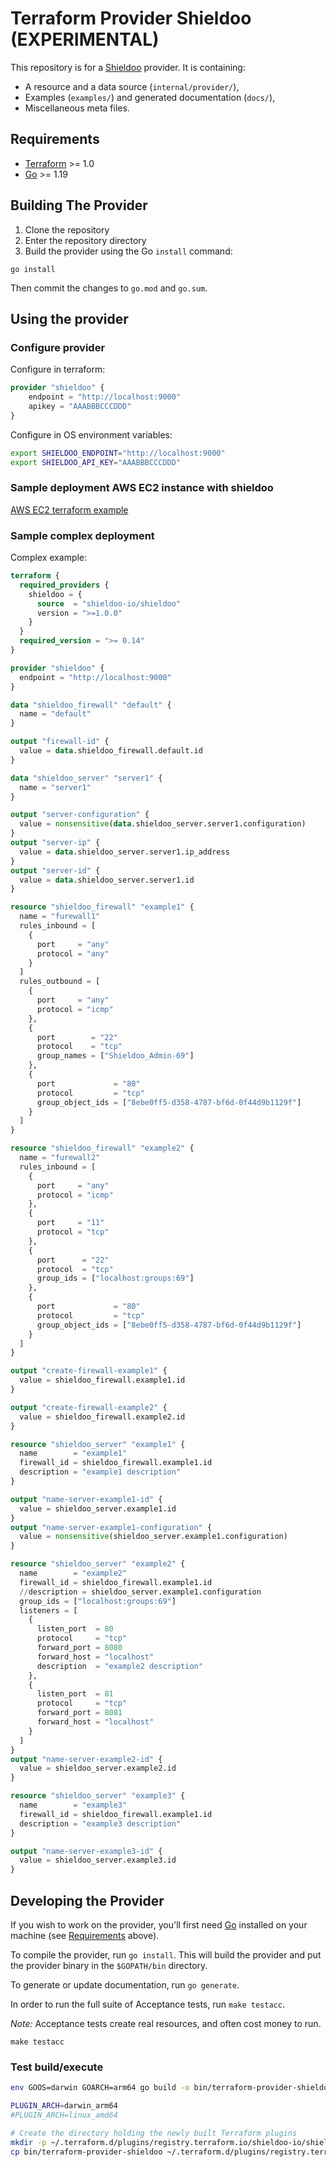 # Terraform Provider Shieldoo (EXPERIMENTAL)

This repository is for a [Shieldoo](https://www.shieldoo.io) provider. It is containing:

- A resource and a data source (`internal/provider/`),
- Examples (`examples/`) and generated documentation (`docs/`),
- Miscellaneous meta files.

## Requirements

- [Terraform](https://www.terraform.io/downloads.html) >= 1.0
- [Go](https://golang.org/doc/install) >= 1.19

## Building The Provider

1. Clone the repository
1. Enter the repository directory
1. Build the provider using the Go `install` command:

```shell
go install
```

Then commit the changes to `go.mod` and `go.sum`.

## Using the provider

### Configure provider

Configure in terraform:

```terraform
provider "shieldoo" {
    endpoint = "http://localhost:9000"
    apikey = "AAABBBCCCDDD"
}
```

Configure in OS environment variables:

```bash
export SHIELDOO_ENDPOINT="http://localhost:9000"
export SHIELDOO_API_KEY="AAABBBCCCDDD"
```

### Sample deployment AWS EC2 instance with shieldoo

[AWS EC2 terraform example](examples/aws)

### Sample complex deployment

Complex example:

```terraform
terraform {
  required_providers {
    shieldoo = {
      source  = "shieldoo-io/shieldoo"
      version = ">=1.0.0"
    }
  }
  required_version = ">= 0.14"
}

provider "shieldoo" {
  endpoint = "http://localhost:9000"
}

data "shieldoo_firewall" "default" {
  name = "default"
}

output "firewall-id" {
  value = data.shieldoo_firewall.default.id
}

data "shieldoo_server" "server1" {
  name = "server1"
}

output "server-configuration" {
  value = nonsensitive(data.shieldoo_server.server1.configuration)
}
output "server-ip" {
  value = data.shieldoo_server.server1.ip_address
}
output "server-id" {
  value = data.shieldoo_server.server1.id
}

resource "shieldoo_firewall" "example1" {
  name = "furewall1"
  rules_inbound = [
    {
      port     = "any"
      protocol = "any"
    }
  ]
  rules_outbound = [
    {
      port     = "any"
      protocol = "icmp"
    },
    {
      port        = "22"
      protocol    = "tcp"
      group_names = ["Shieldoo_Admin-69"]
    },
    {
      port             = "80"
      protocol         = "tcp"
      group_object_ids = ["8ebe0ff5-d358-4787-bf6d-0f44d9b1129f"]
    }
  ]
}

resource "shieldoo_firewall" "example2" {
  name = "furewall2"
  rules_inbound = [
    {
      port     = "any"
      protocol = "icmp"
    },
    {
      port     = "11"
      protocol = "tcp"
    },
    {
      port      = "22"
      protocol  = "tcp"
      group_ids = ["localhost:groups:69"]
    },
    {
      port             = "80"
      protocol         = "tcp"
      group_object_ids = ["8ebe0ff5-d358-4787-bf6d-0f44d9b1129f"]
    }
  ]
}

output "create-firewall-example1" {
  value = shieldoo_firewall.example1.id
}

output "create-firewall-example2" {
  value = shieldoo_firewall.example2.id
}

resource "shieldoo_server" "example1" {
  name        = "example1"
  firewall_id = shieldoo_firewall.example1.id
  description = "example1 description"
}

output "name-server-example1-id" {
  value = shieldoo_server.example1.id
}
output "name-server-example1-configuration" {
  value = nonsensitive(shieldoo_server.example1.configuration)
}

resource "shieldoo_server" "example2" {
  name        = "example2"
  firewall_id = shieldoo_firewall.example1.id
  //description = shieldoo_server.example1.configuration
  group_ids = ["localhost:groups:69"]
  listeners = [
    {
      listen_port  = 80
      protocol     = "tcp"
      forward_port = 8080
      forward_host = "localhost"
      description  = "example2 description"
    },
    {
      listen_port  = 81
      protocol     = "tcp"
      forward_port = 8081
      forward_host = "localhost"
    }
  ]
}
output "name-server-example2-id" {
  value = shieldoo_server.example2.id
}

resource "shieldoo_server" "example3" {
  name        = "example3"
  firewall_id = shieldoo_firewall.example1.id
  description = "example3 description"
}

output "name-server-example3-id" {
  value = shieldoo_server.example3.id
}
```

## Developing the Provider

If you wish to work on the provider, you'll first need [Go](http://www.golang.org) installed on your machine (see [Requirements](#requirements) above).

To compile the provider, run `go install`. This will build the provider and put the provider binary in the `$GOPATH/bin` directory.

To generate or update documentation, run `go generate`.

In order to run the full suite of Acceptance tests, run `make testacc`.

*Note:* Acceptance tests create real resources, and often cost money to run.

```shell
make testacc
```

### Test build/execute

```bash
env GOOS=darwin GOARCH=arm64 go build -o bin/terraform-provider-shieldoo

PLUGIN_ARCH=darwin_arm64
#PLUGIN_ARCH=linux_amd64

# Create the directory holding the newly built Terraform plugins
mkdir -p ~/.terraform.d/plugins/registry.terraform.io/shieldoo-io/shieldoo/1.0.1/${PLUGIN_ARCH}
cp bin/terraform-provider-shieldoo ~/.terraform.d/plugins/registry.terraform.io/shieldoo-io/shieldoo/1.0.1/${PLUGIN_ARCH}/terraform-provider-shieldoo

```
